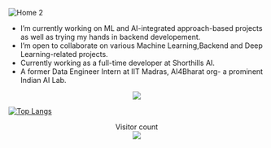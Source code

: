 <!-- ###Hi there 👋-->

<!--
**gaurika05/gaurika05** is a ✨ _special_ ✨ repository because its `README.md` (this file) appears on your GitHub profile.

Here are some ideas to get you started:

- 🔭 I’m currently working on ...
- 🌱 I’m currently learning ...
- 👯 I’m looking to collaborate on ...
- 🤔 I’m looking for help with ...
- 💬 Ask me about ...
- 📫 How to reach me: ...
- 😄 Pronouns: ...
- ⚡ Fun fact: ...
-->
![Home 2](https://github.com/gaurika05/gaurika05/assets/97402240/502ba2c3-f9a4-40d5-b70e-50ad7c1dd9a9)

- I’m currently working on ML and AI-integrated approach-based projects as well as trying my hands in backend developement.
- I’m open to collaborate on various Machine Learning,Backend and Deep Learning-related projects.
- Currently working as a full-time developer at Shorthills AI.
- A former Data Engineer Intern at IIT Madras, AI4Bharat org- a prominent Indian AI Lab.

<!--tech stack icons-->
<p align="center">
  <a href="https://skillicons.dev">
    <img src="https://skillicons.dev/icons?i=python,sklearn,opencv,pytorch,tensorflow,c,cpp,java,html,css,vscode,github,selenium,mysql&perline=14" />
  </a>
</p>

[![Top Langs](https://github-readme-stats.vercel.app/api/top-langs/?username=gaurika05)](https://github.com/anuraghazra/github-readme-stats)

<p align="center"> 
  Visitor count<br>
  <img src="https://profile-counter.glitch.me/gaurika05/count.svg" />
</p>

